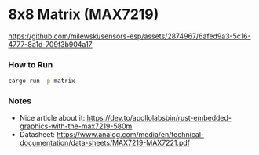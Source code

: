 # 8x8 Matrix (MAX7219)

https://github.com/milewski/sensors-esp/assets/2874967/6afed9a3-5c16-4777-8a1d-709f3b904a17

### How to Run

```bash
cargo run -p matrix
```

### Notes

- Nice article about it: https://dev.to/apollolabsbin/rust-embedded-graphics-with-the-max7219-580m
- Datasheet: https://www.analog.com/media/en/technical-documentation/data-sheets/MAX7219-MAX7221.pdf
